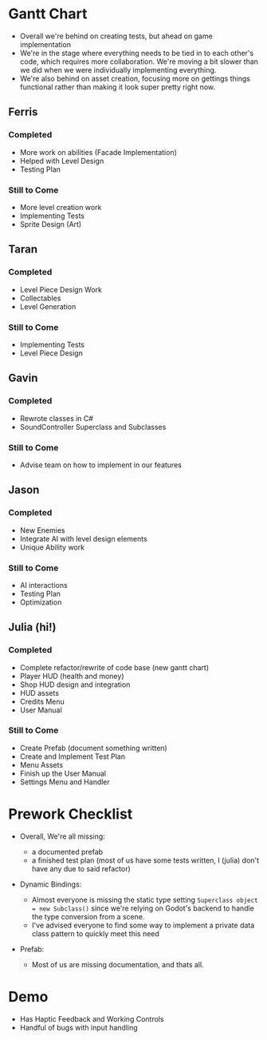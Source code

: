 # Gantt Chart
- Overall we're behind on creating tests, but ahead on game implementation
- We're in the stage where everything needs to be tied in to each other's code, which requires more collaboration. We're moving a bit slower than we did when we were individually implementing everything.
- We're also behind on asset creation, focusing more on gettings things functional rather than making it look super pretty right now.

## Ferris

### Completed
- More work on abilities (Facade Implementation)
- Helped with Level Design
- Testing Plan

### Still to Come
- More level creation work
- Implementing Tests
- Sprite Design (Art)

## Taran

### Completed
- Level Piece Design Work
- Collectables
- Level Generation

### Still to Come
- Implementing Tests
- Level Piece Design

## Gavin

### Completed
- Rewrote classes in C#
- SoundController Superclass and Subclasses

### Still to Come
- Advise team on how to implement in our features

## Jason

### Completed
- New Enemies
- Integrate AI with level design elements
- Unique Ability work


### Still to Come
- AI interactions
- Testing Plan
- Optimization

## Julia (hi!)

### Completed
- Complete refactor/rewrite of code base (new gantt chart)
- Player HUD (health and money)
- Shop HUD design and integration
- HUD assets
- Credits Menu
- User Manual

### Still to Come
- Create Prefab (document something written)
- Create and Implement Test Plan
- Menu Assets
- Finish up the User Manual
- Settings Menu and Handler


# Prework Checklist
- Overall, We're all missing:
    - a documented prefab
    - a finished test plan (most of us have some tests written, I (julia) don't have any due to said refactor)

- Dynamic Bindings:
    - Almost everyone is missing the static type setting `Superclass object = new Subclass()` since we're relying on Godot's backend to handle the type conversion from a scene.
    - I've advised everyone to find some way to implement a private data class pattern to quickly meet this need

- Prefab:
    - Most of us are missing documentation, and thats all.


# Demo
- Has Haptic Feedback and Working Controls
- Handful of bugs with input handling
